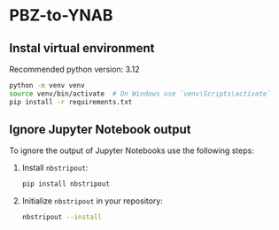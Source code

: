 # PBZ-to-YNAB

## Instal virtual environment

Recommended python version: 3.12

```bash
python -m venv venv
source venv/bin/activate  # On Windows use `venv\Scripts\activate`
pip install -r requirements.txt
```

## Ignore Jupyter Notebook output
To ignore the output of Jupyter Notebooks use the following steps:

1. Install `nbstripout`:
   ```bash
   pip install nbstripout
   ```
2. Initialize `nbstripout` in your repository:
   ```bash
   nbstripout --install
   ```